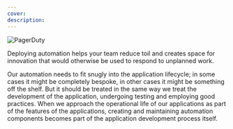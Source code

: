 ```yaml
---
cover:
description:
---
```

![PagerDuty]()

Deploying automation helps your team reduce toil and creates space for innovation that would otherwise be used to respond to unplanned work.

Our automation needs to fit snugly into the application lifecycle; in some cases it might be completely bespoke, in other cases it might be something off the shelf. But it should be treated in the same way we treat the development of the application, undergoing testing and employing good practices. When we approach the operational life of our applications as part of the features of the applications, creating and maintaining automation components becomes part of the application development process itself.
